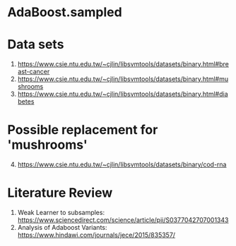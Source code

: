 # AdaBoost.sampled

# Data sets
1. https://www.csie.ntu.edu.tw/~cjlin/libsvmtools/datasets/binary.html#breast-cancer
2. https://www.csie.ntu.edu.tw/~cjlin/libsvmtools/datasets/binary.html#mushrooms
3. https://www.csie.ntu.edu.tw/~cjlin/libsvmtools/datasets/binary.html#diabetes

# Possible replacement for 'mushrooms'

4. https://www.csie.ntu.edu.tw/~cjlin/libsvmtools/datasets/binary/cod-rna

# Literature Review
1. Weak Learner to subsamples: https://www.sciencedirect.com/science/article/pii/S0377042707001343
2. Analysis of Adaboost Variants: https://www.hindawi.com/journals/jece/2015/835357/
